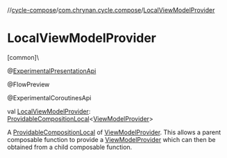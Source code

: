 //[cycle-compose](../../index.md)/[com.chrynan.cycle.compose](index.md)/[LocalViewModelProvider](-local-view-model-provider.md)

# LocalViewModelProvider

[common]\

@[ExperimentalPresentationApi](../../../cycle-core/cycle-core/com.chrynan.cycle/-experimental-presentation-api/index.md)

@FlowPreview

@ExperimentalCoroutinesApi

val [LocalViewModelProvider](-local-view-model-provider.md): [ProvidableCompositionLocal](https://developer.android.com/reference/kotlin/androidx/compose/runtime/ProvidableCompositionLocal.html)&lt;[ViewModelProvider](../../../cycle-core/cycle-core/com.chrynan.cycle/-view-model-provider/index.md)&gt;

A [ProvidableCompositionLocal](https://developer.android.com/reference/kotlin/androidx/compose/runtime/ProvidableCompositionLocal.html) of [ViewModelProvider](../../../cycle-core/cycle-core/com.chrynan.cycle/-view-model-provider/index.md). This allows a parent composable function to provide a [ViewModelProvider](../../../cycle-core/cycle-core/com.chrynan.cycle/-view-model-provider/index.md) which can then be obtained from a child composable function.
